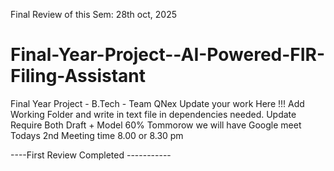 Final Review of this Sem: 28th oct, 2025

# Final-Year-Project--AI-Powered-FIR-Filing-Assistant
Final Year Project - B.Tech - Team QNex
Update your work Here !!!
Add Working Folder and write in text file in dependencies needed.
Update Require
Both Draft + Model 60%
Tommorow we will have Google meet
Todays 2nd Meeting time 8.00 or 8.30 pm

----First Review Completed -----------

